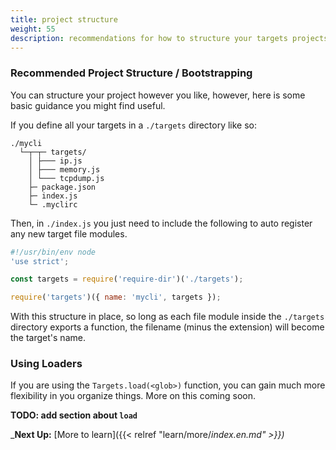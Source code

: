 ```yaml
---
title: project structure
weight: 55
description: recommendations for how to structure your targets projects
---
```


### Recommended Project Structure / Bootstrapping

You can structure your project however you like, however, here is some basic guidance you might find useful.

If you define all your targets in a `./targets` directory like so:

```
./mycli
  └─┬─┬─ targets/
    │ ├─── ip.js
    │ ├─── memory.js
    │ └─── tcpdump.js
    ├─ package.json
    ├─ index.js
    └─ .myclirc
```

Then, in `./index.js` you just need to include the following to auto register any new target file modules.

```js
#!/usr/bin/env node
'use strict';

const targets = require('require-dir')('./targets');

require('targets')({ name: 'mycli', targets });
```

With this structure in place, so long as each file module inside the `./targets` directory exports a function, the filename (minus the extension) will become the target's name.

### Using Loaders

If you are using the `Targets.load(<glob>)` function, you can gain much more flexibility in you organize things. More on this coming soon.

**TODO: add section about `load`**

_**Next Up:** [More to learn]({{< relref "learn/more/_index.en.md" >}})_
